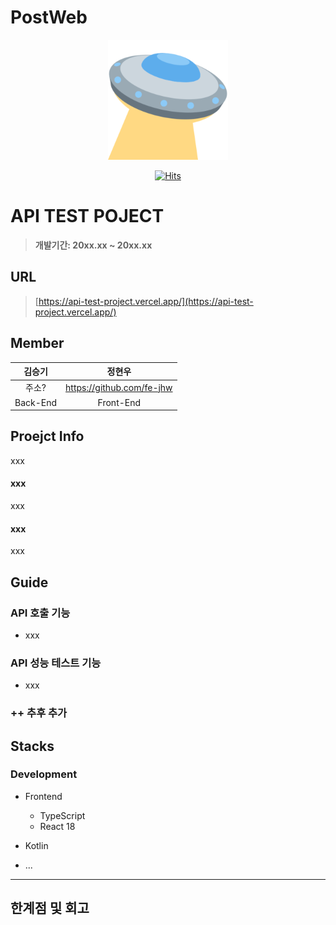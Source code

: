 # PostWeb

<div align="center">
	<img src = './logo192.png'
</div>

[![Hits](https://hits.seeyoufarm.com/api/count/incr/badge.svg?url=https%3A%2F%2Fgithub.com%2Ftmdrl5779%2FApiTestProject&count_bg=%2379C83D&title_bg=%23555555&icon=&icon_color=%23E7E7E7&title=hits&edge_flat=false)](https://hits.seeyoufarm.com)

</div>

# API TEST POJECT
>  **개발기간: 20xx.xx ~ 20xx.xx**

## URL

> [https://api-test-project.vercel.app/](https://api-test-project.vercel.app/) <br>

## Member

|      김승기       |          정현우         |
| :------------------------------------------------------------------------------: | :---------------------------------------------------------------------------------------------------------------------------------------------------: |
|   주소?  | https://github.com/fe-jhw |
| Back-End | Front-End |

## Proejct Info

xxx

#### xxx
xxx

#### xxx

xxx

## Guide

### API 호출 기능
- xxx

### API 성능 테스트 기능
- xxx

###  ++ 추후 추가


## Stacks 
### Development
- Frontend
  - TypeScript
  - React 18

- Kotlin
- ...

---
## 한계점 및 회고


```
